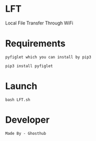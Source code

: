 # LFT
Local File Transfer Through WiFi

# Requirements 
```
pyfiglet which you can install by pip3 

pip3 install pyfiglet 
```
# Launch 
```
bash LFT.sh 
```
# Developer 
```
Made By - Ghosthub 
```


